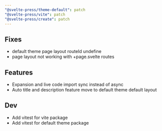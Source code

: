 ```yaml
---
"@svelte-press/theme-default": patch
"@svelte-press/vite": patch
"@svelte-press/create": patch
---
```


## Fixes
- default theme page layout routeId undefine
- page layout not working with +page.svelte routes

## Features
- Expansion and live code import sync instead of async
- Auto title and description feature move to default theme default layout

## Dev
- Add vitest for vite package
- Add vitest for default theme package
